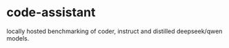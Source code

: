 # code-assistant
locally hosted benchmarking of coder, instruct and distilled deepseek/qwen models.
